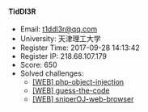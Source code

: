 #### TidDl3R  

* Email: t1ddl3r@qq.com  
* University: 天津理工大学  
* Register Time: 2017-09-28 14:13:42  
* Register IP: 218.68.107.179  
* Score: 650  
* Solved challenges: 
  * [[WEB] php-object-injection](https://github.com/SniperOJ/Challenges/blob/master/web/php-object-injection.json)  
  * [[WEB] guess-the-code](https://github.com/SniperOJ/Challenges/blob/master/web/guess-the-code.json)  
  * [[WEB] sniperOJ-web-browser](https://github.com/SniperOJ/Challenges/blob/master/web/sniperOJ-web-browser.json)  
